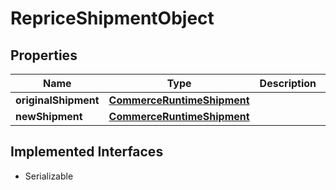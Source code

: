 

# RepriceShipmentObject


## Properties

| Name | Type | Description | Notes |
|------------ | ------------- | ------------- | -------------|
|**originalShipment** | [**CommerceRuntimeShipment**](CommerceRuntimeShipment.md) |  |  [optional] |
|**newShipment** | [**CommerceRuntimeShipment**](CommerceRuntimeShipment.md) |  |  [optional] |


## Implemented Interfaces

* Serializable



